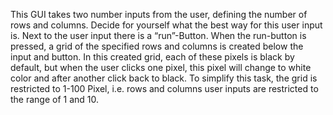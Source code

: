 This GUI takes two number inputs from the user, defining the 
number of rows and columns. Decide for yourself what the best way for this user input is. Next to 
the user input there is a “run”-Button. When the run-button is pressed, a grid of the specified rows 
and columns is created below the input and button. In this created grid, each of these pixels is black
by default, but when the user clicks one pixel, this pixel will change to white color and after another 
click back to black. 
To simplify this task, the grid is restricted to 1-100 Pixel, i.e. rows and columns user inputs are 
restricted to the range of 1 and 10.
